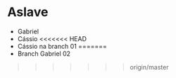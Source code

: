 # Aslave

* Gabriel
* Cássio
<<<<<<< HEAD
* Cássio na branch 01
=======
* Branch Gabriel 02
>>>>>>> origin/master
